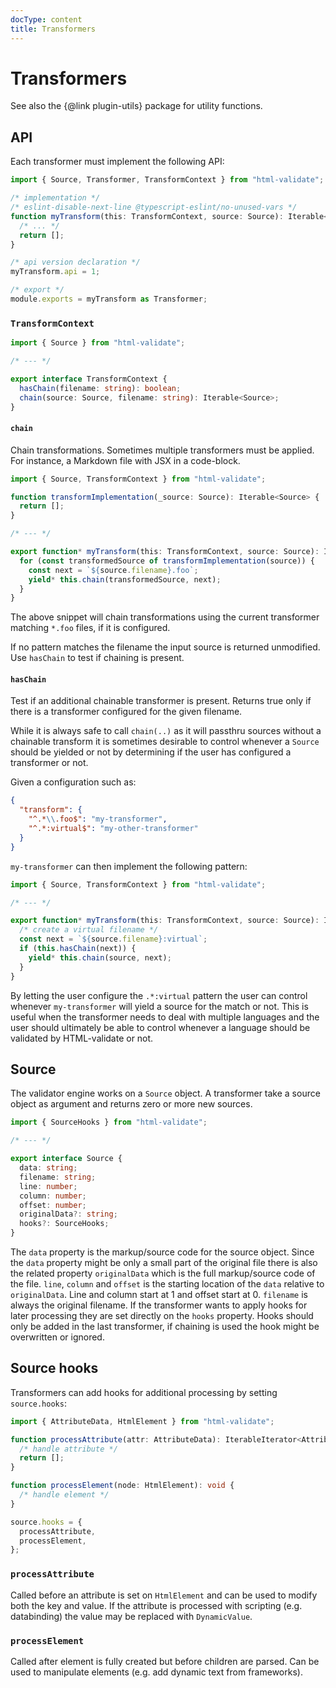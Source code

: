 ```yaml
---
docType: content
title: Transformers
---
```


# Transformers

See also the {@link plugin-utils} package for utility functions.

## API

Each transformer must implement the following API:

```typescript
import { Source, Transformer, TransformContext } from "html-validate";

/* implementation */
/* eslint-disable-next-line @typescript-eslint/no-unused-vars */
function myTransform(this: TransformContext, source: Source): Iterable<Source> {
  /* ... */
  return [];
}

/* api version declaration */
myTransform.api = 1;

/* export */
module.exports = myTransform as Transformer;
```

### `TransformContext`

```typescript
import { Source } from "html-validate";

/* --- */

export interface TransformContext {
  hasChain(filename: string): boolean;
  chain(source: Source, filename: string): Iterable<Source>;
}
```

#### `chain`

Chain transformations. Sometimes multiple transformers must be applied.
For instance, a Markdown file with JSX in a code-block.

```ts
import { Source, TransformContext } from "html-validate";

function transformImplementation(_source: Source): Iterable<Source> {
  return [];
}

/* --- */

export function* myTransform(this: TransformContext, source: Source): Iterable<Source> {
  for (const transformedSource of transformImplementation(source)) {
    const next = `${source.filename}.foo`;
    yield* this.chain(transformedSource, next);
  }
}
```

The above snippet will chain transformations using the current transformer matching `*.foo` files, if it is configured.

If no pattern matches the filename the input source is returned unmodified.
Use `hasChain` to test if chaining is present.

#### `hasChain`

Test if an additional chainable transformer is present.
Returns true only if there is a transformer configured for the given filename.

While it is always safe to call `chain(..)` as it will passthru sources without a chainable transform it is sometimes desirable to control whenever a `Source` should be yielded or not by determining if the user has configured a transformer or not.

Given a configuration such as:

```json
{
  "transform": {
    "^.*\\.foo$": "my-transformer",
    "^.*:virtual$": "my-other-transformer"
  }
}
```

`my-transformer` can then implement the following pattern:

```ts
import { Source, TransformContext } from "html-validate";

/* --- */

export function* myTransform(this: TransformContext, source: Source): Iterable<Source> {
  /* create a virtual filename */
  const next = `${source.filename}:virtual`;
  if (this.hasChain(next)) {
    yield* this.chain(source, next);
  }
}
```

By letting the user configure the `.*:virtual` pattern the user can control whenever `my-transformer` will yield a source for the match or not.
This is useful when the transformer needs to deal with multiple languages and the user should ultimately be able to control whenever a language should be validated by HTML-validate or not.

## Source

The validator engine works on a `Source` object.
A transformer take a source object as argument and returns zero or more new sources.

```typescript
import { SourceHooks } from "html-validate";

/* --- */

export interface Source {
  data: string;
  filename: string;
  line: number;
  column: number;
  offset: number;
  originalData?: string;
  hooks?: SourceHooks;
}
```

The `data` property is the markup/source code for the source object.
Since the `data` property might be only a small part of the original file there is also the related property `originalData` which is the full markup/source code of the file.
`line`, `column` and `offset` is the starting location of the `data` relative to `originalData`.
Line and column start at 1 and offset start at 0.
`filename` is always the original filename.
If the transformer wants to apply hooks for later processing they are set directly on the `hooks` property.
Hooks should only be added in the last transformer, if chaining is used the hook might be overwritten or ignored.

## Source hooks

Transformers can add hooks for additional processing by setting `source.hooks`:

```ts nocompile
import { AttributeData, HtmlElement } from "html-validate";

function processAttribute(attr: AttributeData): IterableIterator<AttributeData> {
  /* handle attribute */
  return [];
}

function processElement(node: HtmlElement): void {
  /* handle element */
}

source.hooks = {
  processAttribute,
  processElement,
};
```

### `processAttribute`

Called before an attribute is set on `HtmlElement` and can be used to modify
both the key and value. If the attribute is processed with scripting
(e.g. databinding) the value may be replaced with `DynamicValue`.

### `processElement`

Called after element is fully created but before children are parsed. Can be
used to manipulate elements (e.g. add dynamic text from frameworks).
